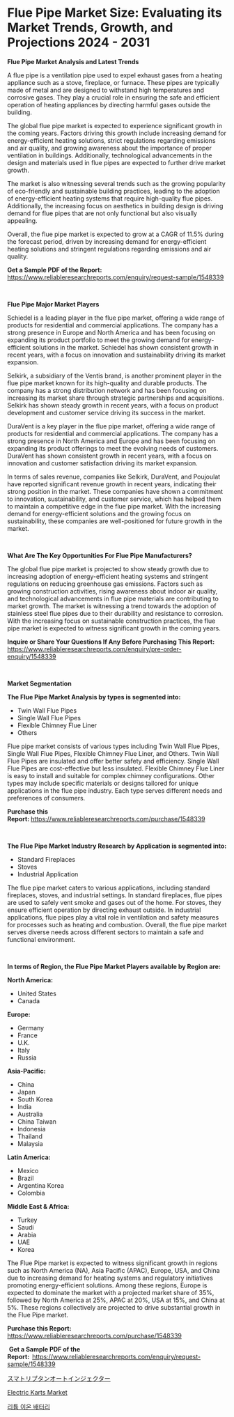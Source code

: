 <p><h1>Flue Pipe Market Size: Evaluating its Market Trends, Growth, and Projections 2024 - 2031</h1></p><p><strong>Flue Pipe Market Analysis and Latest Trends</strong></p>
<p><p>A flue pipe is a ventilation pipe used to expel exhaust gases from a heating appliance such as a stove, fireplace, or furnace. These pipes are typically made of metal and are designed to withstand high temperatures and corrosive gases. They play a crucial role in ensuring the safe and efficient operation of heating appliances by directing harmful gases outside the building.</p><p>The global flue pipe market is expected to experience significant growth in the coming years. Factors driving this growth include increasing demand for energy-efficient heating solutions, strict regulations regarding emissions and air quality, and growing awareness about the importance of proper ventilation in buildings. Additionally, technological advancements in the design and materials used in flue pipes are expected to further drive market growth.</p><p>The market is also witnessing several trends such as the growing popularity of eco-friendly and sustainable building practices, leading to the adoption of energy-efficient heating systems that require high-quality flue pipes. Additionally, the increasing focus on aesthetics in building design is driving demand for flue pipes that are not only functional but also visually appealing.</p><p>Overall, the flue pipe market is expected to grow at a CAGR of 11.5% during the forecast period, driven by increasing demand for energy-efficient heating solutions and stringent regulations regarding emissions and air quality.</p></p>
<p><strong>Get a Sample PDF of the Report:&nbsp;</strong> <a href="https://www.reliableresearchreports.com/enquiry/request-sample/1548339">https://www.reliableresearchreports.com/enquiry/request-sample/1548339</a></p>
<p>&nbsp;</p>
<p><strong>Flue Pipe Major Market Players</strong></p>
<p><p>Schiedel is a leading player in the flue pipe market, offering a wide range of products for residential and commercial applications. The company has a strong presence in Europe and North America and has been focusing on expanding its product portfolio to meet the growing demand for energy-efficient solutions in the market. Schiedel has shown consistent growth in recent years, with a focus on innovation and sustainability driving its market expansion.</p><p>Selkirk, a subsidiary of the Ventis brand, is another prominent player in the flue pipe market known for its high-quality and durable products. The company has a strong distribution network and has been focusing on increasing its market share through strategic partnerships and acquisitions. Selkirk has shown steady growth in recent years, with a focus on product development and customer service driving its success in the market.</p><p>DuraVent is a key player in the flue pipe market, offering a wide range of products for residential and commercial applications. The company has a strong presence in North America and Europe and has been focusing on expanding its product offerings to meet the evolving needs of customers. DuraVent has shown consistent growth in recent years, with a focus on innovation and customer satisfaction driving its market expansion.</p><p>In terms of sales revenue, companies like Selkirk, DuraVent, and Poujoulat have reported significant revenue growth in recent years, indicating their strong position in the market. These companies have shown a commitment to innovation, sustainability, and customer service, which has helped them to maintain a competitive edge in the flue pipe market. With the increasing demand for energy-efficient solutions and the growing focus on sustainability, these companies are well-positioned for future growth in the market.</p></p>
<p>&nbsp;</p>
<p><strong>What Are The Key Opportunities For Flue Pipe Manufacturers?</strong></p>
<p><p>The global flue pipe market is projected to show steady growth due to increasing adoption of energy-efficient heating systems and stringent regulations on reducing greenhouse gas emissions. Factors such as growing construction activities, rising awareness about indoor air quality, and technological advancements in flue pipe materials are contributing to market growth. The market is witnessing a trend towards the adoption of stainless steel flue pipes due to their durability and resistance to corrosion. With the increasing focus on sustainable construction practices, the flue pipe market is expected to witness significant growth in the coming years.</p></p>
<p><strong>Inquire or Share Your Questions If Any Before Purchasing This Report:</strong> <a href="https://www.reliableresearchreports.com/enquiry/pre-order-enquiry/1548339">https://www.reliableresearchreports.com/enquiry/pre-order-enquiry/1548339</a></p>
<p>&nbsp;</p>
<p><strong>Market Segmentation</strong></p>
<p><strong>The Flue Pipe Market Analysis by types is segmented into:</strong></p>
<p><ul><li>Twin Wall Flue Pipes</li><li>Single Wall Flue Pipes</li><li>Flexible Chimney Flue Liner</li><li>Others</li></ul></p>
<p><p>Flue pipe market consists of various types including Twin Wall Flue Pipes, Single Wall Flue Pipes, Flexible Chimney Flue Liner, and Others. Twin Wall Flue Pipes are insulated and offer better safety and efficiency. Single Wall Flue Pipes are cost-effective but less insulated. Flexible Chimney Flue Liner is easy to install and suitable for complex chimney configurations. Other types may include specific materials or designs tailored for unique applications in the flue pipe industry. Each type serves different needs and preferences of consumers.</p></p>
<p><strong>Purchase this Report:&nbsp;</strong><a href="https://www.reliableresearchreports.com/purchase/1548339">https://www.reliableresearchreports.com/purchase/1548339</a></p>
<p>&nbsp;</p>
<p><strong>The Flue Pipe Market Industry Research by Application is segmented into:</strong></p>
<p><ul><li>Standard Fireplaces</li><li>Stoves</li><li>Industrial Application</li></ul></p>
<p><p>The flue pipe market caters to various applications, including standard fireplaces, stoves, and industrial settings. In standard fireplaces, flue pipes are used to safely vent smoke and gases out of the home. For stoves, they ensure efficient operation by directing exhaust outside. In industrial applications, flue pipes play a vital role in ventilation and safety measures for processes such as heating and combustion. Overall, the flue pipe market serves diverse needs across different sectors to maintain a safe and functional environment.</p></p>
<p>&nbsp;</p>
<p><strong>In terms of Region, the Flue Pipe Market Players available by Region are:</strong></p>
<p>
    <p> <strong> North America: </strong>
        <ul>
            <li>United States</li>
            <li>Canada</li>
        </ul>
        </p> 
    <p> <strong> Europe: </strong>
        <ul>
            <li>Germany</li>
            <li>France</li>
            <li>U.K.</li>
            <li>Italy</li>
            <li>Russia</li>
        </ul>
        </p> 
    <p> <strong> Asia-Pacific: </strong>
        <ul>
            <li>China</li>
            <li>Japan</li>
            <li>South Korea</li>
            <li>India</li>
            <li>Australia</li>
            <li>China Taiwan</li>
            <li>Indonesia</li>
            <li>Thailand</li>
            <li>Malaysia</li>
        </ul>
        </p> 
    <p> <strong> Latin America: </strong>
        <ul>
            <li>Mexico</li>
            <li>Brazil</li>
            <li>Argentina Korea</li>
            <li>Colombia</li>
        </ul>
        </p> 
    <p> <strong> Middle East & Africa: </strong>
        <ul>
            <li>Turkey</li>
            <li>Saudi</li>
            <li>Arabia</li>
            <li>UAE</li>
            <li>Korea</li>
        </ul>
    </p>
    </p>
<p><p>The Flue Pipe market is expected to witness significant growth in regions such as North America (NA), Asia Pacific (APAC), Europe, USA, and China due to increasing demand for heating systems and regulatory initiatives promoting energy-efficient solutions. Among these regions, Europe is expected to dominate the market with a projected market share of 35%, followed by North America at 25%, APAC at 20%, USA at 15%, and China at 5%. These regions collectively are projected to drive substantial growth in the Flue Pipe market.</p></p>
<p><strong>Purchase this Report: </strong><a href="https://www.reliableresearchreports.com/purchase/1548339">https://www.reliableresearchreports.com/purchase/1548339</a></p>
<p>&nbsp;<strong>Get a Sample PDF of the Report:&nbsp;&nbsp;</strong><a href="https://www.reliableresearchreports.com/enquiry/request-sample/1548339">https://www.reliableresearchreports.com/enquiry/request-sample/1548339</a></p>
<p><strong></strong></p>
<p><p><a href="https://github.com/mohamedbakry57/Market-Research-Report-List-3/blob/main/89291364848.md">スマトリプタンオートインジェクター</a></p><p><a href="https://cute-banjo-8ca.notion.site/Electric-Karts-Market-Dynamics-2024-2031-Also-about-Its-Market-Trends-Projections-and-Opportuniti-499ccc8fc34b49f0ac66fd1ec7508b03">Electric Karts Market</a></p><p><a href="https://github.com/vsnao330707/Market-Research-Report-List-1/blob/main/11787324360.md">리튬 이온 배터리</a></p></p>